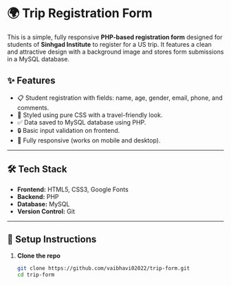 # 🌍 Trip Registration Form

This is a simple, fully responsive **PHP-based registration form** designed for students of **Sinhgad Institute** to register for a US trip. It features a clean and attractive design with a background image and stores form submissions in a MySQL database.



## ✨ Features

- 📋 Student registration with fields: name, age, gender, email, phone, and comments.
- 🎨 Styled using pure CSS with a travel-friendly look.
- ✅ Data saved to MySQL database using PHP.
- 🔒 Basic input validation on frontend.
- 📱 Fully responsive (works on mobile and desktop).

---

## 🛠️ Tech Stack

- **Frontend:** HTML5, CSS3, Google Fonts
- **Backend:** PHP
- **Database:** MySQL
- **Version Control:** Git

---

## 🚀 Setup Instructions

1. **Clone the repo**
   ```bash
   git clone https://github.com/vaibhavi02022/trip-form.git
   cd trip-form

